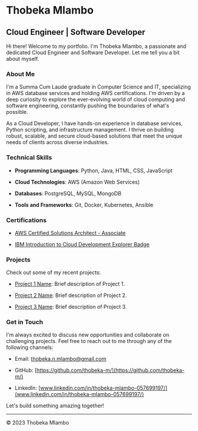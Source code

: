 # Thobeka Mlambo


## Cloud Engineer | Software Developer


Hi there! Welcome to my portfolio. I'm Thobeka Mlambo, a passionate and dedicated Cloud Engineer and Software Developer. Let me tell you a bit about myself.


### About Me


I'm a Summa Cum Laude graduate in Computer Science and IT, specializing in AWS database services and holding AWS certifications. I'm driven by a deep curiosity to explore the ever-evolving world of cloud computing and software engineering, constantly pushing the boundaries of what's possible.


As a Cloud Developer, I have hands-on experience in database services, Python scripting, and infrastructure management. I thrive on building robust, scalable, and secure cloud-based solutions that meet the unique needs of clients across diverse industries.


### Technical Skills


- **Programming Languages**: Python, Java, HTML, CSS, JavaScript

- **Cloud Technologies**: AWS (Amazon Web Services)

- **Databases**: PostgreSQL, MySQL, MongoDB

- **Tools and Frameworks**: Git, Docker, Kubernetes, Ansible


### Certifications


- [AWS Certified Solutions Architect - Associate](https://www.credly.com/badges/721c38e6-8aa1-491c-8df1-5324b36569c0/public_url)

- [IBM Introduction to Cloud Development Explorer Badge](https://www.credly.com/badges/def86d6a-bc87-4ce4-848e-1af5f412b1a2/public_url)


### Projects


Check out some of my recent projects:


- [Project 1 Name](link-to-project): Brief description of Project 1.

- [Project 2 Name](link-to-project): Brief description of Project 2.

- [Project 3 Name](link-to-project): Brief description of Project 3.


### Get in Touch


I'm always excited to discuss new opportunities and collaborate on challenging projects. Feel free to reach out to me through any of the following channels:


- Email: [thobeka.n.mlambo@gmail.com](mailto:thobeka.n.mlambo@gmail.com)

- GitHub: [https://github.com/thobeka-m/](https://github.com/thobeka-m/)

- LinkedIn: [www.linkedin.com/in/thobeka-mlambo-057699197/](www.linkedin.com/in/thobeka-mlambo-057699197/)


Let's build something amazing together!


---


© 2023 Thobeka Mlambo
